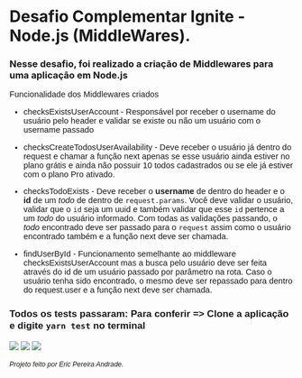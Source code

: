 # Desafio Complementar Ignite - Node.js (MiddleWares).

### Nesse desafio, foi realizado a criação de Middlewares para uma aplicação em Node.js

<span style="font-family: 'Poppins', sans-serif;font-size:11pt">
Funcionalidade dos Middlewares criados <br />

- checksExistsUserAccount - Responsável por receber o username do usuário pelo header e validar se existe ou não um usuário com o username passado

- checksCreateTodosUserAvailability - Deve receber o usuário já dentro do request e chamar a função next apenas se esse usuário ainda estiver no plano grátis e ainda não possuir 10 todos cadastrados ou se ele já estiver com o plano Pro ativado.

- checksTodoExists - Deve receber o **username** de dentro do header e o **id** de um _todo_ de dentro de `request.params`. Você deve validar o usuário, validar que o `id` seja um uuid e também validar que esse `id` pertence a um _todo_ do usuário informado. Com todas as validações passando, o _todo_ encontrado deve ser passado para o `request` assim como o usuário encontrado também e a função next deve ser chamada.

- findUserById - Funcionamento semelhante ao middleware checksExistsUserAccount mas a busca pelo usuário deve ser feita através do id de um usuário passado por parâmetro na rota. Caso o usuário tenha sido encontrado, o mesmo deve ser repassado para dentro do request.user e a função next deve ser chamada.
  </span>

### Todos os tests passaram: Para conferir => Clone a aplicação e digite **`yarn test`** no terminal

<div> 
  
  <a href = "mailto:ericpandrade085@gmail.com"><img src="https://img.shields.io/badge/-Gmail-%23333?style=for-the-badge&logo=gmail&logoColor=red" target="_blank"></a>
  <a href="https://www.linkedin.com/in/eric-andrade-872a01210/" target="_blank"><img src="https://img.shields.io/badge/-LinkedIn-%230077B5?style=for-the-badge&logo=linkedin&logoColor=white" target="_blank"></a> 
  <a href="https://api.whatsapp.com/send?phone=+5585989828188&text=Olá! Gostaria de entrar em contato." target="_blank"><img src="https://img.shields.io/badge/WhatsApp-25D366?style=for-the-badge&logo=whatsapp&logoColor=white" target="_blank"></a>

</div>

<span style="font-family: 'Poppins', sans-serif;font-size:9pt; font-style:italic">
Projeto feito por Eric Pereira Andrade.
</span>
